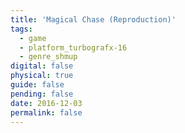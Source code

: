 ```yaml
---
title: 'Magical Chase (Reproduction)'
tags:
  - game
  - platform_turbografx-16
  - genre_shmup
digital: false
physical: true
guide: false
pending: false
date: 2016-12-03
permalink: false
---
```


